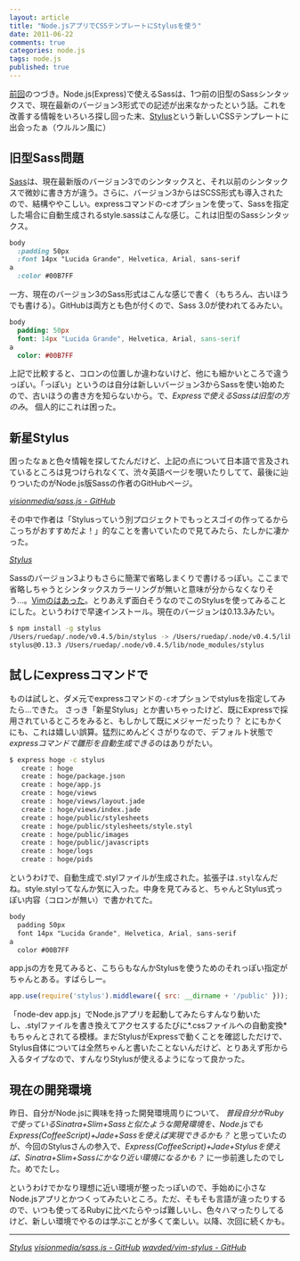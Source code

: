 ```yaml
---
layout: article
title: "Node.jsアプリでCSSテンプレートにStylusを使う"
date: 2011-06-22
comments: true
categories: node.js
tags: node.js
published: true
---
```


[前回](/2011/06/21/node-js-express-app-coffee-script)のつづき。Node.js(Express)で使えるSassは、1つ前の旧型のSassシンタックスで、現在最新のバージョン3形式での記述が出来なかったという話。これを改善する情報をいろいろ探し回った末、[Stylus](http://learnboost.github.com/stylus/)という新しいCSSテンプレートに出会ったぁ（ウルルン風に）

<!-- READMORE -->

## 旧型Sass問題

[Sass](http://sass-lang.com/)は、現在最新版のバージョン3でのシンタックスと、それ以前のシンタックスで微妙に書き方が違う。さらに、バージョン3からはSCSS形式も導入されたので、結構ややこしい。expressコマンドの-cオプションを使って、Sassを指定した場合に自動生成されるstyle.sassはこんな感じ。これは旧型のSassシンタックス。

~~~ sass
body
  :padding 50px
  :font 14px "Lucida Grande", Helvetica, Arial, sans-serif
a
  :color #00B7FF
~~~

一方、現在のバージョン3のSass形式はこんな感じで書く（もちろん、古いほうでも書ける）。GitHubは両方とも色が付くので、Sass 3.0が使われてるみたい。

~~~ sass
body
  padding: 50px
  font: 14px "Lucida Grande", Helvetica, Arial, sans-serif
a
  color: #00B7FF
~~~

上記で比較すると、コロンの位置しか違わないけど、他にも細かいところで違うっぽい。「っぽい」というのは自分は新しいバージョン3からSassを使い始めたので、古いほうの書き方を知らないから。で、*Expressで使えるSassは旧型の方のみ*。 個人的にこれは困った。


## 新星Stylus

困ったなぁと色々情報を探してたんだけど、上記の点について日本語で言及されているところは見つけられなくて、渋々英語ページを覗いたりしてて、最後に辿りついたのがNode.js版Sassの作者のGitHubページ。

<cite>[visionmedia/sass.js - GitHub](https://github.com/visionmedia/sass.js)</cite>

その中で作者は「Stylusっていう別プロジェクトでもっとスゴイの作ってるからこっちがおすすめだよ！」的なことを書いていたので見てみたら、たしかに凄かった。

<cite>[Stylus](http://learnboost.github.com/stylus/)</cite>

Sassのバージョン3よりもさらに簡潔で省略しまくりで書けるっぽい。ここまで省略しちゃうとシンタックスカラーリングが無いと意味が分からなくなりそう…。[Vimのはあった](https://github.com/wavded/vim-stylus)。とりあえず面白そうなのでこのStylusを使ってみることにした。というわけで早速インストール。現在のバージョンは0.13.3みたい。

~~~ sh
$ npm install -g stylus
/Users/ruedap/.node/v0.4.5/bin/stylus -> /Users/ruedap/.node/v0.4.5/lib/node_modules/stylus/bin/stylus
stylus@0.13.3 /Users/ruedap/.node/v0.4.5/lib/node_modules/stylus 
~~~


## 試しにexpressコマンドで

ものは試しと、ダメ元でexpressコマンドの`-c`オプションでstylusを指定してみたら...できた。 さっき「新星Stylus」とか書いちゃったけど、既にExpressで採用されているところをみると、もしかして既にメジャーだったり？ とにもかくにも、これは嬉しい誤算。猛烈にめんどくさがりなので、デフォルト状態で*expressコマンドで雛形を自動生成できる*のはありがたい。

~~~ sh
$ express hoge -c stylus
   create : hoge
   create : hoge/package.json
   create : hoge/app.js
   create : hoge/views
   create : hoge/views/layout.jade
   create : hoge/views/index.jade
   create : hoge/public/stylesheets
   create : hoge/public/stylesheets/style.styl
   create : hoge/public/images
   create : hoge/public/javascripts
   create : hoge/logs
   create : hoge/pids
~~~

というわけで、自動生成で.stylファイルが生成された。拡張子は`.styl`なんだね。style.stylってなんか気に入った。中身を見てみると、ちゃんとStylus式っぽい内容（コロンが無い）で書かれてた。

~~~ sass
body
  padding 50px
  font 14px "Lucida Grande", Helvetica, Arial, sans-serif
a
  color #00B7FF
~~~

app.jsの方を見てみると、こちらもなんかStylusを使うためのそれっぽい指定がちゃんとある。すばらしー。

~~~ javascript
app.use(require('stylus').middleware({ src: __dirname + '/public' }));
~~~

「node-dev app.js」でNode.jsアプリを起動してみたらすんなり動いたし、.stylファイルを書き換えてアクセスするたびに*.cssファイルへの自動変換*もちゃんとされてる模様。まだStylusがExpressで動くことを確認しただけで、Stylus自体については全然ちゃんと書いたことないんだけど、とりあえず形から入るタイプなので、すんなりStylusが使えるようになって良かった。


## 現在の開発環境

昨日、自分がNode.jsに興味を持った開発環境周りについて、
<i>普段自分がRubyで使っているSinatra+Slim+Sassと似たような開発環境を、Node.jsでもExpress(CoffeeScript)+Jade+Sassを使えば実現できるかも？</i>
と思っていたのが、今回のStylusさんの参入で、<i>Express(CoffeeScript)+Jade+*Stylus*を使えば、Sinatra+Slim+Sassにかなり近い環境になるかも？</i> に一歩前進したのでした。めでたし。

というわけでかなり理想に近い環境が整ったっぽいので、手始めに小さなNode.jsアプリとかつくってみたいところ。ただ、そもそも言語が違ったりするので、いつも使ってるRubyに比べたらやっぱ難しいし、色々ハマったりしてるけど、新しい環境でやるのは学ぶことが多くて楽しい。以降、次回に続くかも。

* * *

<cite>[Stylus](http://learnboost.github.com/stylus/)</cite>
<cite>[visionmedia/sass.js - GitHub](https://github.com/visionmedia/sass.js)</cite>
<cite>[wavded/vim-stylus - GitHub](https://github.com/wavded/vim-stylus)</cite>
